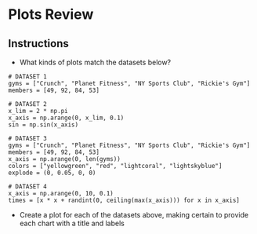 # Plots Review

## Instructions

* What kinds of plots match the datasets below?

```
# DATASET 1
gyms = ["Crunch", "Planet Fitness", "NY Sports Club", "Rickie's Gym"]
members = [49, 92, 84, 53]

# DATASET 2
x_lim = 2 * np.pi
x_axis = np.arange(0, x_lim, 0.1)
sin = np.sin(x_axis) 

# DATASET 3
gyms = ["Crunch", "Planet Fitness", "NY Sports Club", "Rickie's Gym"]
members = [49, 92, 84, 53]
x_axis = np.arange(0, len(gyms))
colors = ["yellowgreen", "red", "lightcoral", "lightskyblue"]
explode = (0, 0.05, 0, 0)

# DATASET 4
x_axis = np.arange(0, 10, 0.1)
times = [x * x + randint(0, ceiling(max(x_axis))) for x in x_axis]
```

* Create a plot for each of the datasets above, making certain to provide each chart with a title and labels
